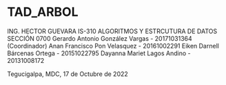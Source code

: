 # TAD_ARBOL
ING. HECTOR GUEVARA
IS-310 ALGORITMOS Y ESTRCUTURA DE DATOS
SECCIÓN 0700
Gerardo Antonio González Vargas - 20171031364 (Coordinador)
Anan Francisco Pon Velasquez - 20161002291
Eiken Darnell Bárcenas Ortega - 20151022795
Dayanna Mariet Lagos Andino - 20131008172

Tegucigalpa, MDC, 17 de Octubre de 2022
